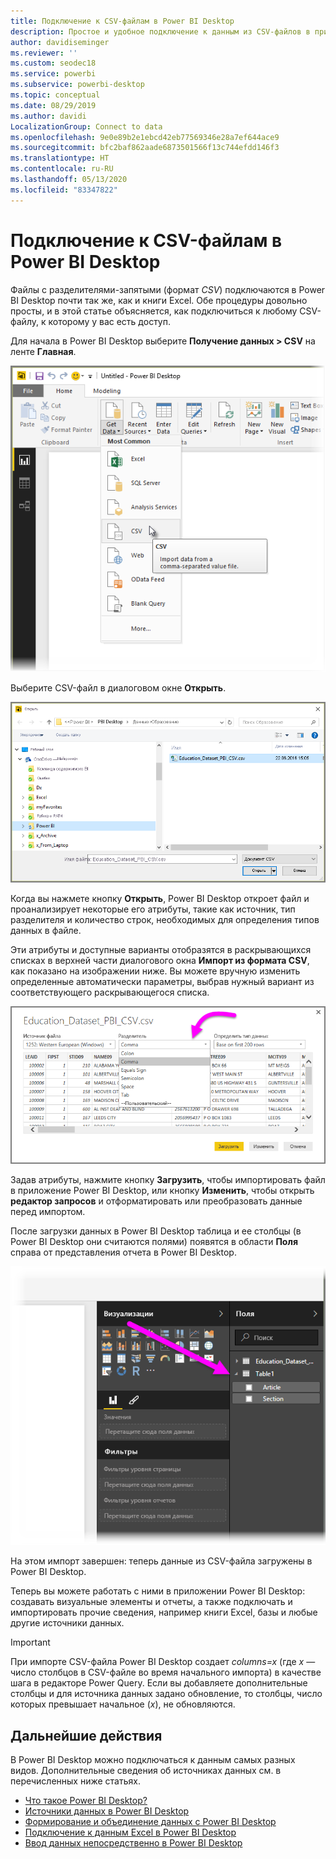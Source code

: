 ```yaml
---
title: Подключение к CSV-файлам в Power BI Desktop
description: Простое и удобное подключение к данным из CSV-файлов в приложении Power BI Desktop
author: davidiseminger
ms.reviewer: ''
ms.custom: seodec18
ms.service: powerbi
ms.subservice: powerbi-desktop
ms.topic: conceptual
ms.date: 08/29/2019
ms.author: davidi
LocalizationGroup: Connect to data
ms.openlocfilehash: 9e0e89b2e1ebcd42eb77569346e28a7ef644ace9
ms.sourcegitcommit: bfc2baf862aade6873501566f13c744efdd146f3
ms.translationtype: HT
ms.contentlocale: ru-RU
ms.lasthandoff: 05/13/2020
ms.locfileid: "83347822"
---
```

# <a name="connect-to-csv-files-in-power-bi-desktop"></a>Подключение к CSV-файлам в Power BI Desktop
Файлы с разделителями-запятыми (формат *CSV*) подключаются в Power BI Desktop почти так же, как и книги Excel. Обе процедуры довольно просты, и в этой статье объясняется, как подключиться к любому CSV-файлу, к которому у вас есть доступ.

Для начала в Power BI Desktop выберите **Получение данных > CSV** на ленте **Главная**.

![](media/desktop-connect-csv/connect-to-csv_1.png)

Выберите CSV-файл в диалоговом окне **Открыть**.

![](media/desktop-connect-csv/connect-to-csv_2.png)

Когда вы нажмете кнопку **Открыть**, Power BI Desktop откроет файл и проанализирует некоторые его атрибуты, такие как источник, тип разделителя и количество строк, необходимых для определения типов данных в файле.

Эти атрибуты и доступные варианты отобразятся в раскрывающихся списках в верхней части диалогового окна **Импорт из формата CSV**, как показано на изображении ниже. Вы можете вручную изменить определенные автоматически параметры, выбрав нужный вариант из соответствующего раскрывающегося списка.

![](media/desktop-connect-csv/connect-to-csv_3.png)

Задав атрибуты, нажмите кнопку **Загрузить**, чтобы импортировать файл в приложение Power BI Desktop, или кнопку **Изменить**, чтобы открыть **редактор запросов** и отформатировать или преобразовать данные перед импортом.

После загрузки данных в Power BI Desktop таблица и ее столбцы (в Power BI Desktop они считаются полями) появятся в области **Поля** справа от представления отчета в Power BI Desktop.

![](media/desktop-connect-csv/connect-to-csv_4.png)

На этом импорт завершен: теперь данные из CSV-файла загружены в Power BI Desktop.

Теперь вы можете работать с ними в приложении Power BI Desktop: создавать визуальные элементы и отчеты, а также подключать и импортировать прочие сведения, например книги Excel, базы и любые другие источники данных.

> [!IMPORTANT]
> При импорте CSV-файла Power BI Desktop создает *columns=x* (где *x* — число столбцов в CSV-файле во время начального импорта) в качестве шага в редакторе Power Query. Если вы добавляете дополнительные столбцы и для источника данных задано обновление, то столбцы, число которых превышает начальное (*x*), не обновляются. 


## <a name="next-steps"></a>Дальнейшие действия
В Power BI Desktop можно подключаться к данным самых разных видов. Дополнительные сведения об источниках данных см. в перечисленных ниже статьях.

* [Что такое Power BI Desktop?](../fundamentals/desktop-what-is-desktop.md)
* [Источники данных в Power BI Desktop](desktop-data-sources.md)
* [Формирование и объединение данных с Power BI Desktop](desktop-shape-and-combine-data.md)
* [Подключение к данным Excel в Power BI Desktop](desktop-connect-excel.md)   
* [Ввод данных непосредственно в Power BI Desktop](desktop-enter-data-directly-into-desktop.md)   
